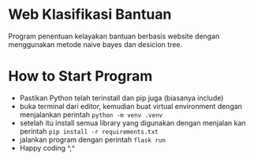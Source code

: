 # Web Klasifikasi Bantuan
Program penentuan kelayakan bantuan berbasis website dengan menggunakan metode naive bayes dan desicion tree.

# How to Start Program
 - Pastikan Python telah terinstall dan pip juga (biasanya include)
 - buka terminal dari editor, kemudian buat virtual environment dengan menjalankan perintah ```python -m venv .venv```
 - setelah itu install semua library yang digunakan dengan menjalan kan perintah ```pip install -r requirements.txt```
 - jalankan program dengan perintah ```flask run```
 - Happy coding ^,^